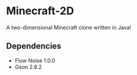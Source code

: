 # Minecraft-2D
A two-dimensional Minecraft clone written in Java!
## Dependencies
- Flow Noise 1.0.0
- Gson 2.8.2
